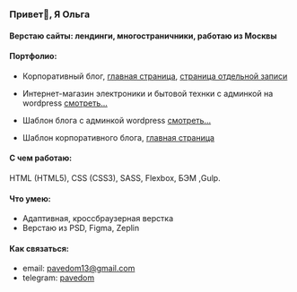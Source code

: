 ### Привет👋, Я Ольга

#### Верстаю сайты: лендинги, многостраничники, работаю из Москвы

#### Портфолио:
- Корпоративный блог, [главная страница](https://olga-evdokimova.github.io/template-blog/),  [страница отдельной записи](https://olga-evdokimova.github.io/template-blog/single.html)

- Интернет-магазин электроники и бытовой технки с админкой на wordpress [смотреть...](https://electronicashop.ru/)
- Шаблон блога с админкой wordpress [смотреть...](https://ci00274.tmweb.ru/) 

- Шаблон корпоративного блога,  [главная страница](https://olga-evdokimova.github.io/corporate-blog/)
#### С чем работаю:
HTML (HTML5), CSS (CSS3), SASS, Flexbox, БЭМ ,Gulp.
#### Что умею:
- Адаптивная, кроссбраузерная верстка
- Верстаю из PSD, Figma, Zeplin
#### Как связаться:
- email: pavedom13@gmail.com
- telegram: [pavedom](https:///t.me/pavedom)


